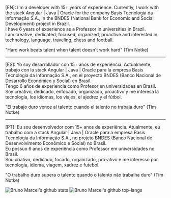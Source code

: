 [EN]: I'm a developer with 15+ years of experience. Currently, I work with the stack Angular | Java | Oracle for the company Basis Tecnologia da Informação S.A., in the BNDES (National Bank for Economic and Social Development) project in Brazil.<br>
I have 6 years of experience as a Professor in universities in Brazil.<br>
I am creative, dedicated, focused, organized, proactive and interested in technology, language, traveling, chess and football.

"Hard work beats talent when talent doesn't work hard" (Tim Notke)

---------------------------------------------------------------------------------------------------------------------------------------

[ES]: Yo soy desarrollador con 15+ años de experiencia. Actualmente, trabajo con la stack Angular | Java | Oracle para la empresa Basis Tecnologia da Informação S.A., en el proyecto BNDES (Banco Nacional de Desarrollo Económico y Social) en Brasil.<br>
Tengo 6 años de experiencia como Profesor en universidades en Brasil.<br>
Soy creativo, dedicado, enfocado, organizado, proactivo y me interesa la tecnología, los idiomas, los viajes, el ajedrez y el fútbol.

"El trabajo duro vence al talento cuando el talento no trabaja duro" (Tim Notke)

---------------------------------------------------------------------------------------------------------------------------------------

[PT]: Eu sou desenvolvedor com 15+ anos de experiência. Atualmente, eu trabalho com a stack Angular | Java | Oracle para a empresa Basis Tecnologia da Informação S.A., no projeto BNDES (Banco Nacional de Desenvolvimento Econômico e Social) no Brasil.<br>
Eu possuo 6 anos de experiência como Professor em universidades no Brasil.<br>
Sou criativo, dedicado, focado, organizado, pró-ativo e me interesso por tecnologia, idioma, viagem, xadrez e futebol.

"O trabalho duro supera o talento quando o talento não trabalha duro" (Tim Notke)

![Bruno Marcel's github stats](https://github-readme-stats.vercel.app/api?username=bmnsouza&show_icons=true&theme=dracula)
![Bruno Marcel's github top-langs](https://github-readme-stats.vercel.app/api/top-langs/?username=bmnsouza&layout=compact&theme=dracula)
